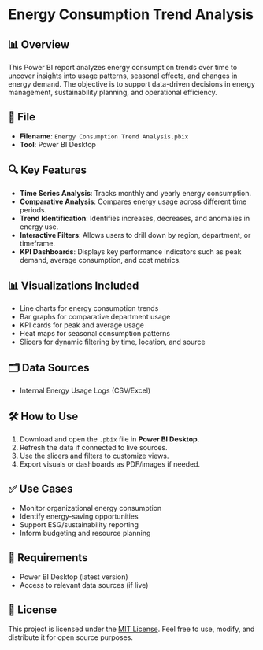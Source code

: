
# Energy Consumption Trend Analysis

## 📊 Overview

This Power BI report analyzes energy consumption trends over time to uncover insights into usage patterns, seasonal effects, and changes in energy demand. The objective is to support data-driven decisions in energy management, sustainability planning, and operational efficiency.

## 📁 File

- **Filename**: `Energy Consumption Trend Analysis.pbix`
- **Tool**: Power BI Desktop

## 🔍 Key Features

- **Time Series Analysis**: Tracks monthly and yearly energy consumption.
- **Comparative Analysis**: Compares energy usage across different time periods.
- **Trend Identification**: Identifies increases, decreases, and anomalies in energy use.
- **Interactive Filters**: Allows users to drill down by region, department, or timeframe.
- **KPI Dashboards**: Displays key performance indicators such as peak demand, average consumption, and cost metrics.

## 📊 Visualizations Included

- Line charts for energy consumption trends
- Bar graphs for comparative department usage
- KPI cards for peak and average usage
- Heat maps for seasonal consumption patterns
- Slicers for dynamic filtering by time, location, and source

## 🗂️ Data Sources


- Internal Energy Usage Logs (CSV/Excel)


## 🛠️ How to Use

1. Download and open the `.pbix` file in **Power BI Desktop**.
2. Refresh the data if connected to live sources.
3. Use the slicers and filters to customize views.
4. Export visuals or dashboards as PDF/images if needed.

## ✅ Use Cases

- Monitor organizational energy consumption
- Identify energy-saving opportunities
- Support ESG/sustainability reporting
- Inform budgeting and resource planning

## 📌 Requirements

- Power BI Desktop (latest version)
- Access to relevant data sources (if live)

## 📄 License

This project is licensed under the [MIT License](https://opensource.org/licenses/MIT). Feel free to use, modify, and distribute it for open source purposes.

